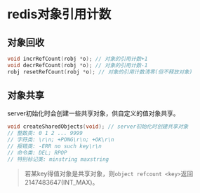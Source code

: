 # redis对象引用计数

## 对象回收

```c
void incrRefCount(robj *o); // 对象的引用计数+1
void decrRefCount(robj *o); // 对象的引用计数-1
robj resetRefCount(robj *o); // 对象的引用计数清零(但不释放对象)
```

## 对象共享

server初始化时会创建一些共享对象，供自定义的值对象共享。

```c
void createSharedObjects(void); // server初始化时创建共享对象
// 整数类: 0 1 2 ... 9999
// 字符类: \r\n; +PONG\r\n; +OK\r\n
// 报错类: -ERR no such key\r\n
// 命令类: DEL; RPOP
// 特别标记类: minstring maxstring
```

> 若某key得值对象是共享对象，则`object refcount <key>`返回2147483647(INT_MAX)。
